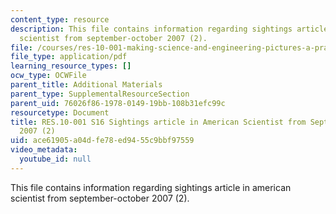 ```yaml
---
content_type: resource
description: This file contains information regarding sightings article in american
  scientist from september-october 2007 (2).
file: /courses/res-10-001-making-science-and-engineering-pictures-a-practical-guide-to-presenting-your-work-spring-2016/ace61905a04dfe78ed9455c9bbf97559_MITRES_10_001S16_SepOct07_2.pdf
file_type: application/pdf
learning_resource_types: []
ocw_type: OCWFile
parent_title: Additional Materials
parent_type: SupplementalResourceSection
parent_uid: 76026f86-1978-0149-19bb-108b31efc99c
resourcetype: Document
title: RES.10-001 S16 Sightings article in American Scientist from September-October
  2007 (2)
uid: ace61905-a04d-fe78-ed94-55c9bbf97559
video_metadata:
  youtube_id: null
---
```

This file contains information regarding sightings article in american scientist from september-october 2007 (2).

